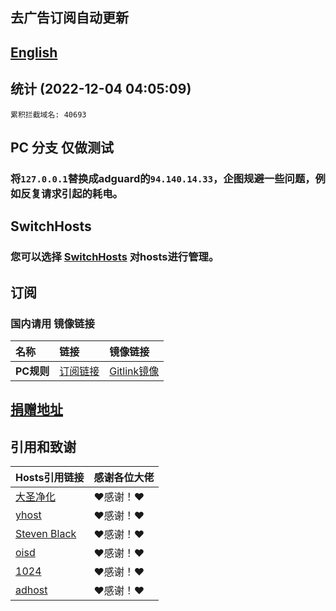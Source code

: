 ## 去广告订阅自动更新
## [English](./README_en.md)

## 统计 (2022-12-04 04:05:09)
```
累积拦截域名: 40693
```

## PC 分支 仅做测试
### 将`127.0.0.1`替换成adguard的`94.140.14.33`，企图规避一些问题，例如反复请求引起的耗电。

## SwitchHosts
### 您可以选择 [SwitchHosts](https://github.com/oldj/SwitchHosts/releases) 对hosts进行管理。

## 订阅
### 国内请用 **镜像链接**  

| **名称** | **链接** | **镜像链接** |
| :-- | :-- | :-- |
| **PC规则** | [订阅链接](https://raw.githubusercontent.com/lingeringsound/10007_auto/PC_For_Test/all) | [Gitlink镜像](https://code.gitlink.org.cn/api/v1/repos/keytoolazy/10007_auto/raw/all?ref=PC_For_Test) |

## **[捐赠地址](https://github.com/lingeringsound/10007)**

## 引用和致谢
| **Hosts引用链接** | 感谢各位大佬 |
| :-- | :-- |
| [大圣净化](https://github.com/jdlingyu/ad-wars) | ❤感谢！❤ |
| [yhost](https://github.com/VeleSila/yhosts) | ❤感谢！❤ |
| [Steven Black](https://github.com/StevenBlack/hosts) | ❤感谢！❤ |
| [oisd](https://oisd.nl/howto) | ❤感谢！❤ |
| [1024](https://github.com/Goooler/1024_hosts) | ❤感谢！❤ |
| [adhost](https://github.com/E7KMbb/AD-hosts) | ❤感谢！❤ |

